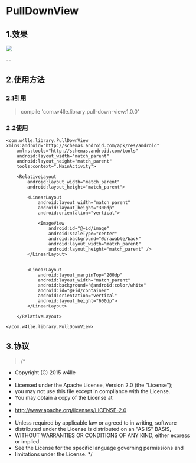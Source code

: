 # PullDownView

## 1.效果

  <img src="https://github.com/w4lle/PullDownView/blob/master/demo.gif">


--
## 2.使用方法

### 2.1引用

>  compile 'com.w4lle.library:pull-down-view:1.0.0'

### 2.2使用
```
<com.w4lle.library.PullDownView xmlns:android="http://schemas.android.com/apk/res/android"
    xmlns:tools="http://schemas.android.com/tools"
    android:layout_width="match_parent"
    android:layout_height="match_parent"
    tools:context=".MainActivity">

    <RelativeLayout
        android:layout_width="match_parent"
        android:layout_height="match_parent">

        <LinearLayout
            android:layout_width="match_parent"
            android:layout_height="300dp"
            android:orientation="vertical">

            <ImageView
                android:id="@+id/image"
                android:scaleType="center"
                android:background="@drawable/back"
                android:layout_width="match_parent"
                android:layout_height="match_parent" />
        </LinearLayout>


        <LinearLayout
            android:layout_marginTop="200dp"
            android:layout_width="match_parent"
            android:background="@android:color/white"
            android:id="@+id/container"
            android:orientation="vertical"
            android:layout_height="600dp">
        </LinearLayout>

    </RelativeLayout>

</com.w4lle.library.PullDownView>
```




## 3.协议

>  /*
 * Copyright (C) 2015 w4lle
 *
 * Licensed under the Apache License, Version 2.0 (the "License");
 * you may not use this file except in compliance with the License.
 * You may obtain a copy of the License at
 *
 * http://www.apache.org/licenses/LICENSE-2.0
 *
 * Unless required by applicable law or agreed to in writing, software
 * distributed under the License is distributed on an "AS IS" BASIS,
 * WITHOUT WARRANTIES OR CONDITIONS OF ANY KIND, either express or implied.
 * See the License for the specific language governing permissions and
 * limitations under the License.
 */
